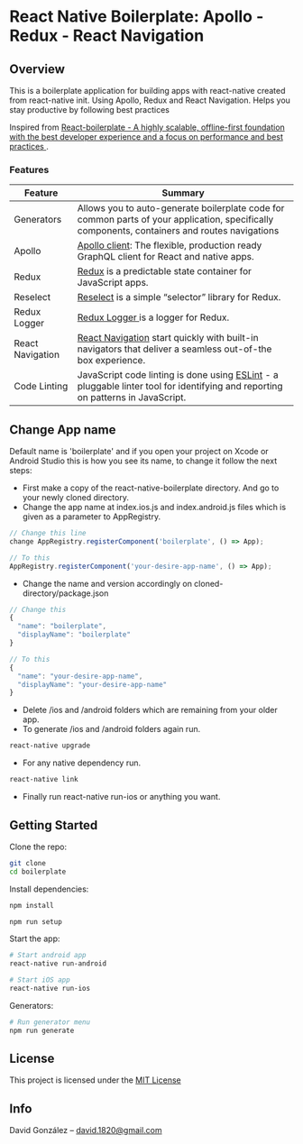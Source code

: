 # React Native Boilerplate: Apollo - Redux - React Navigation

## Overview

This is a boilerplate application for building apps with react-native created from react-native init. Using Apollo, Redux and React Navigation. Helps you stay productive by following best practices

Inspired from [React-boilerplate - A highly scalable, offline-first foundation with the best developer experience and a focus on performance and best practices ](https://github.com/react-boilerplate/react-boilerplate).

### Features

| Feature                                | Summary                                                                                                                                                                                                                                                     |
|----------------------------------------|-------------------------------------------------------------------------------------------------------------------------------------------------------------------------------------------------------------------------------------------------------------|
|  Generators 	 | Allows you to auto-generate boilerplate code for common parts of your application, specifically components, containers and routes navigations  |
| Apollo                  	 	 | [Apollo client](http://dev.apollodata.com/): The flexible, production ready GraphQL client for React and native apps.  |
| Redux                  	 	 | [Redux](https://github.com/reactjs/redux) is a predictable state container for JavaScript apps.  |
| Reselect                  	 	 | [Reselect](https://github.com/reactjs/reselect) is a simple “selector” library for Redux.|
| Redux Logger                 	 	 | [Redux Logger ](https://github.com/evgenyrodionov/redux-logger) is a logger for Redux.  |
| React Navigation                  	 	 | [React Navigation](https://reactnavigation.org/) start quickly with built-in navigators that deliver a seamless out-of-the box experience.  |
| Code Linting               			 | JavaScript code linting is done using [ESLint](http://eslint.org) - a pluggable linter tool for identifying and reporting on patterns in JavaScript.

## Change App name
Default name is 'boilerplate' and if you open your project on Xcode or Android Studio this is how you see its name, to change it follow the next steps:
- First make a copy of the react-native-boilerplate directory. And go to your newly cloned directory.
- Change the app name at index.ios.js and index.android.js files which is given as a parameter to AppRegistry.
```js
// Change this line
change AppRegistry.registerComponent('boilerplate', () => App);

// To this
AppRegistry.registerComponent('your-desire-app-name', () => App);
```
- Change the name and version accordingly on cloned-directory/package.json
```js
// Change this
{
  "name": "boilerplate",
  "displayName": "boilerplate"
}

// To this
{
  "name": "your-desire-app-name",
  "displayName": "your-desire-app-name"
}
```
- Delete /ios and /android folders which are remaining from your older app.
- To generate /ios and /android folders again run.
```sh
react-native upgrade
```
- For any native dependency run.
```sh
react-native link
```
- Finally run react-native run-ios or anything you want.


## Getting Started

Clone the repo:
```sh
git clone
cd boilerplate
```
Install dependencies:
```js
npm install

npm run setup
```

Start the app:
```sh
# Start android app
react-native run-android

# Start iOS app
react-native run-ios
```

Generators:
```sh
# Run generator menu
npm run generate

```

## License
This project is licensed under the [MIT License](#)

## Info

David González – david.1820@gmail.com
